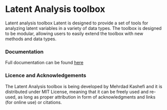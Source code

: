 # Latent Analysis toolbox

Latent analysis toolbox Latent is designed to provide a set of tools for analyzing latent variables in a variety of data types. The toolbox is designed to be modular, allowing users to easily extend the toolbox with new methods and data types.

### Documentation
Full documentation can be found [here](https://latent-analysis.readthedocs.io/en/latest/)

### Licence and Acknowledgements
The Latent Analysis toolbox is being developed by Mehrdad Kashefi and it is distributed under MIT License, meaning that it can be freely used and re-used, as long as proper attribution in form of acknowledgments and links (for online use) or citations.
